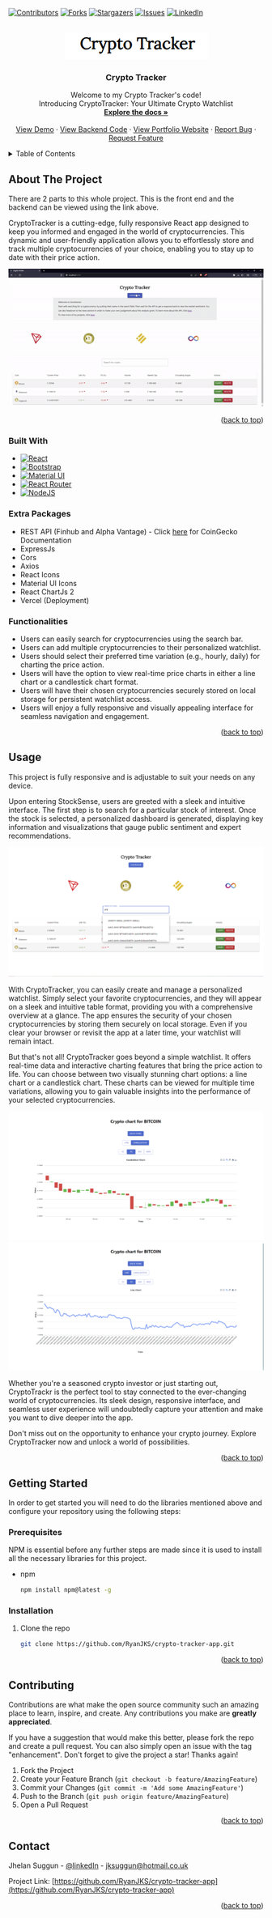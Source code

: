 <!-- Improved compatibility of back to top link: See: https://github.com/othneildrew/Best-README-Template/pull/73 -->

<a name="readme-top"></a>

[![Contributors][contributors-shield]][contributors-url]
[![Forks][forks-shield]][forks-url]
[![Stargazers][stars-shield]][stars-url]
[![Issues][issues-shield]][issues-url]
[![LinkedIn][linkedin-shield]][linkedin-url]

<!-- PROJECT LOGO -->
<br />
<div align="center">

<div align="center">
  <img src="/README/signature.PNG" alt="Logo">
</div>
<h3 align="center">Crypto Tracker</h3>

  <p align="center">
    Welcome to my Crypto Tracker's code!
    <br/>
    Introducing CryptoTracker: Your Ultimate Crypto Watchlist
    <br />
    <a href="https://github.com/RyanJKS/crypto-tracker-app/tree/master/src"><strong>Explore the docs »</strong></a>
    <br />
    <br />
    <a href="https://crypto-tracker-app-gamma.vercel.app/">View Demo</a>
    ·
    <a href="https://github.com/RyanJKS/crypto-tracker-backend">View Backend Code</a>
    ·
    <a href="https://jhelan.dev/">View Portfolio Website</a>
    ·
    <a href="https://github.com/RyanJKS/crypto-tracker-app/issues">Report Bug</a>
    ·
    <a href="https://github.com/RyanJKS/crypto-tracker-app/issues">Request Feature</a>
  </p>
</div>

<!-- TABLE OF CONTENTS -->
<details>
  <summary>Table of Contents</summary>
  <ol>
    <li>
      <a href="#about-the-project">About The Project</a>
      <ul>
        <li><a href="#built-with">Built With</a></li>
        <li><a href="#extra-packages">Extra Packages</a></li>
        <li><a href="#functionalities">Functionalities</a></li>
      </ul>
    </li>
    <li><a href="#usage">Usage</a></li>
    <li>
      <a href="#getting-started">Getting Started</a>
      <ul>
        <li><a href="#prerequisites">Prerequisites</a></li>
        <li><a href="#installation">Installation</a></li>
      </ul>
    </li>
    <!-- <li><a href="#roadmap">Roadmap</a></li> -->
    <li><a href="#contributing">Contributing</a></li>
    <!-- <li><a href="#license">License</a></li> -->
    <li><a href="#contact">Contact</a></li>
    <!-- <li><a href="#acknowledgments">Acknowledgments</a></li> -->
  </ol>
</details>

<!-- ABOUT THE PROJECT -->

## About The Project

There are 2 parts to this whole project. This is the front end and the backend can be viewed using the link above.

CryptoTracker is a cutting-edge, fully responsive React app designed to keep you informed and engaged in the world of cryptocurrencies. This dynamic and user-friendly application allows you to effortlessly store and track multiple cryptocurrencies of your choice, enabling you to stay up to date with their price action.

<!-- put gif video here og how it fully works -->

<div align="center">
  <img src="/README/intro.gif" alt="Usage GIF">
</div>

<p align="right">(<a href="#readme-top">back to top</a>)</p>

### Built With

- [![React][React.js]][React-url]
- [![Bootstrap][Bootstrap.com]][Bootstrap-url]
- [![Material UI][Material-UI.js]][Material-UI-url]
- [![React Router][ReactRouter.js]][ReactRouter-url]
- [![NodeJS][NodeJS.js]][NodeJS-url]

### Extra Packages

- REST API (Finhub and Alpha Vantage) - Click <a href="https://www.coingecko.com/en/api/documentation"
                target="_blank"
                rel="noreferrer"> here</a> for CoinGecko Documentation
- ExpressJs
- Cors
- Axios
- React Icons
- Material UI Icons
- React ChartJs 2
- Vercel (Deployment)

### Functionalities

- Users can easily search for cryptocurrencies using the search bar.
- Users can add multiple cryptocurrencies to their personalized watchlist.
- Users should select their preferred time variation (e.g., hourly, daily) for charting the price action.
- Users will have the option to view real-time price charts in either a line chart or a candlestick chart format.
- Users will have their chosen cryptocurrencies securely stored on local storage for persistent watchlist access.
- Users will enjoy a fully responsive and visually appealing interface for seamless navigation and engagement.

<p align="right">(<a href="#readme-top">back to top</a>)</p>

<!-- USAGE EXAMPLES -->

## Usage

This project is fully responsive and is adjustable to suit your needs on any device.

Upon entering StockSense, users are greeted with a sleek and intuitive interface. The first step is to search for a particular stock of interest. Once the stock is selected, a personalized dashboard is generated, displaying key information and visualizations that gauge public sentiment and expert recommendations.

<div align="center">
  <img src="/README/search.PNG" alt="Search">
</div>

With CryptoTracker, you can easily create and manage a personalized watchlist. Simply select your favorite cryptocurrencies, and they will appear on a sleek and intuitive table format, providing you with a comprehensive overview at a glance. The app ensures the security of your chosen cryptocurrencies by storing them securely on local storage. Even if you clear your browser or revisit the app at a later time, your watchlist will remain intact.

But that's not all! CryptoTracker goes beyond a simple watchlist. It offers real-time data and interactive charting features that bring the price action to life. You can choose between two visually stunning chart options: a line chart or a candlestick chart. These charts can be viewed for multiple time variations, allowing you to gain valuable insights into the performance of your selected cryptocurrencies.

<div align="center">
  <img src="/README/candle.PNG" alt="Candle Chart">
</div>
<div align="center">
  <img src="/README/line.PNG" alt="Line Chart">
</div>

Whether you're a seasoned crypto investor or just starting out, CryptoTrackr is the perfect tool to stay connected to the ever-changing world of cryptocurrencies. Its sleek design, responsive interface, and seamless user experience will undoubtedly capture your attention and make you want to dive deeper into the app.

Don't miss out on the opportunity to enhance your crypto journey. Explore CryptoTracker now and unlock a world of possibilities.

<p align="right">(<a href="#readme-top">back to top</a>)</p>

<!-- GETTING STARTED -->

## Getting Started

In order to get started you will need to do the libraries mentioned above and configure your repository using the following steps:

### Prerequisites

NPM is essential before any further steps are made since it is used to install all the necessary libraries for this project.

- npm
  ```sh
  npm install npm@latest -g
  ```

### Installation

1. Clone the repo
   ```sh
   git clone https://github.com/RyanJKS/crypto-tracker-app.git
   ```

<p align="right">(<a href="#readme-top">back to top</a>)</p>

<!-- CONTRIBUTING -->

## Contributing

Contributions are what make the open source community such an amazing place to learn, inspire, and create. Any contributions you make are **greatly appreciated**.

If you have a suggestion that would make this better, please fork the repo and create a pull request. You can also simply open an issue with the tag "enhancement".
Don't forget to give the project a star! Thanks again!

1. Fork the Project
2. Create your Feature Branch (`git checkout -b feature/AmazingFeature`)
3. Commit your Changes (`git commit -m 'Add some AmazingFeature'`)
4. Push to the Branch (`git push origin feature/AmazingFeature`)
5. Open a Pull Request

<p align="right">(<a href="#readme-top">back to top</a>)</p>

## Contact

Jhelan Suggun - [@linkedIn](https://www.linkedin.com/in/jhelan-suggun-jks7n99/) - jksuggun@hotmail.co.uk

Project Link: [https://github.com/RyanJKS/crypto-tracker-app](https://github.com/RyanJKS/crypto-tracker-app)

<p align="right">(<a href="#readme-top">back to top</a>)</p>

[contributors-shield]: https://img.shields.io/github/contributors/RyanJKS/crypto-tracker-app.svg?style=for-the-badge
[contributors-url]: https://github.com/RyanJKS/crypto-tracker-app/graphs/contributors
[forks-shield]: https://img.shields.io/github/forks/RyanJKS/crypto-tracker-app.svg?style=for-the-badge
[forks-url]: https://github.com/RyanJKS/crypto-tracker-app/network/members
[stars-shield]: https://img.shields.io/github/stars/RyanJKS/crypto-tracker-app.svg?style=for-the-badge
[stars-url]: https://github.com/RyanJKS/crypto-tracker-app/stargazers
[issues-shield]: https://img.shields.io/github/issues/RyanJKS/crypto-tracker-app.svg?style=for-the-badge
[issues-url]: https://github.com/RyanJKS/crypto-tracker-app/issues
[license-shield]: https://img.shields.io/github/license/RyanJKS/crypto-tracker-app.svg?style=for-the-badge
[license-url]: https://github.com/RyanJKS/crypto-tracker-app/blob/master/LICENSE.txt
[linkedin-shield]: https://img.shields.io/badge/-LinkedIn-black.svg?style=for-the-badge&logo=linkedin&colorB=555
[linkedin-url]: https://www.linkedin.com/in/jhelan-suggun-jks7n99/
[product-screenshot]: images/screenshot.png
[React.js]: https://img.shields.io/badge/React-20232A?style=for-the-badge&logo=react&logoColor=61DAFB
[React-url]: https://reactjs.org/
[Bootstrap.com]: https://img.shields.io/badge/Bootstrap-563D7C?style=for-the-badge&logo=bootstrap&logoColor=white
[Bootstrap-url]: https://getbootstrap.com
[Material-UI.js]: https://img.shields.io/badge/MUI-007FFF?style=for-the-badge&logo=MUI&logoColor=white
[Material-UI-url]: https://mui.com/material-ui/getting-started/overview/
[ReactRouter.js]: https://img.shields.io/badge/ReactRouter-007FFF?style=for-the-badge&logo=React-Router&logoColor=white
[ReactRouter-url]: https://reactrouter.com/en/main
[NodeJS.js]: https://img.shields.io/badge/Node.js-339933?style=for-the-badge&logo=Node.js&logoColor=white
[NodeJS-url]: https://nodejs.org/en
